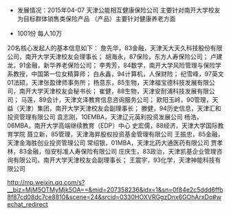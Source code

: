 - 发展情况：2015年04-07 天津公能相互健康保险公司 主要针对南开大学校友为目标群体销售类保险产品 （产品）主要针对健康养老方面

- 1001份 每人10万

20名核心发起人的基本信息如下：
詹先华，83金融，天津天大天久科技股份有限公司，南开大学天津校友会理事长；
胡海永，87保险，东方人寿保险公司；
卢建龙，91金融，新华养老保险公司；
李秀芳，84数学，南开大学风险管理与保险学系教授，中国第一位女精算师；
白永鑫，94计算机，人保财险；
纪雪峰，97英文01法硕，天津张盈律师事务所；
杨意东，85生物，天津福宝德科技发展有限公司，南开大学天津校友会秘书长；
崔健，88生物，天津安耐浦科技发展有限公司；
马莲，89会计，天津文泽教育信息咨询服务公司；
欧阳玉岭，90管理，天益（天津）集团，南开大学天津校友会副理事长；
滕健，94历史信息，天津汇和投资管理有限公司
袁志刚，10EMBA，天津辽元英利投资发展公司
杨浩，06MBA，南开大学高端继续教育（EDP）中心
史宏儒，88经济，天津大学国际教育学院
聂立新，85管理，天津海昇股权投资基金管理有限公司
王振忠，85金融，天津金海胜创业投资管理公司
常绍银，01MBA，天津北药大通医药有限公司
贾孝林，83金融，恒安标准人寿保险有限公司
庄庆生，83政治，天津凯基企业管理咨询有限公司，南开大学天津校友会副理事长；
王震宇，93化学，天津神能科技有限公司

http://mp.weixin.qq.com/s?__biz=MjM5OTMyMjk5OA==&mid=207358236&idx=1&sn=0f84e2c5ddd6ffb8f87cd08dc7ce8810&scene=24&srcid=0330HOXVRGgzDnx6GOhArxDo#wechat_redirect
